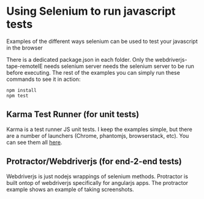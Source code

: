 # Using Selenium to run javascript tests

Examples of the different ways selenium can be used to test your javascript in the browser

There is a dedicated package.json in each folder. Only the webdriverjs-tape-remoteIE needs selenium server needs the selenium server to be run before executing. The rest of the examples you can simply run these commands to see it in action:

	npm install
	npm test

## Karma Test Runner (for unit tests)

Karma is a test runner JS unit tests. I keep the examples simple, but there are a number of launchers (Chrome, phantomjs, browserstack, etc). You can see them all [here](https://npmjs.org/browse/keyword/karma-launcher).


## Protractor/Webdriverjs (for end-2-end tests)

Webdriverjs is just nodejs wrappings of selenium methods. Protractor is built ontop of webdriverjs specifically for angularjs apps. The protractor example shows an example of taking screenshots.
